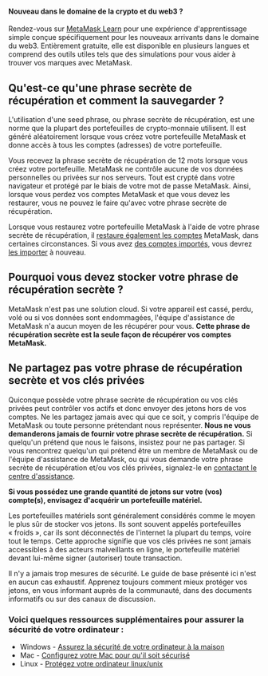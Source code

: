 
#### Nouveau dans le domaine de la crypto et du web3 ?


Rendez-vous sur [MetaMask Learn](https://learn.metamask.io/) pour une expérience d'apprentissage simple conçue spécifiquement pour les nouveaux arrivants dans le domaine du web3. Entièrement gratuite, elle est disponible en plusieurs langues et comprend des outils utiles tels que des simulations pour vous aider à trouver vos marques avec MetaMask.



Qu'est-ce qu'une phrase secrète de récupération et comment la sauvegarder ?
---------------------------------------------------------------------------


L'utilisation d'une seed phrase, ou phrase secrète de récupération, est une norme que la plupart des portefeuilles de crypto-monnaie utilisent. Il est généré aléatoirement lorsque vous créez votre portefeuille MetaMask et donne accès à tous les comptes (adresses) de votre portefeuille.


Vous recevez la phrase secrète de récupération de 12 mots lorsque vous créez votre portefeuille. MetaMask ne contrôle aucune de vos données personnelles ou privées sur nos serveurs. Tout est crypté dans votre navigateur et protégé par le biais de votre mot de passe MetaMask. Ainsi, lorsque vous perdez vos comptes MetaMask et que vous devez les restaurer, vous ne pouvez le faire qu'avec votre phrase secrète de récupération.


Lorsque vous restaurez votre portefeuille MetaMask à l'aide de votre phrase secrète de récupération, il [restaure également les comptes](https://metamask.zendesk.com/hc/en-us/articles/360015489271) MetaMask, dans certaines circonstances. Si vous avez [des comptes importés](https://metamask.zendesk.com/hc/en-us/articles/360015289932-What-are-imported-accounts-), vous devrez [les importer](https://metamask.zendesk.com/hc/en-us/articles/360015489331) à nouveau.


Pourquoi vous devez stocker votre phrase de récupération secrète ?
------------------------------------------------------------------


MetaMask n'est pas une solution cloud. Si votre appareil est cassé, perdu, volé ou si vos données sont endommagées, l'équipe d'assistance de MetaMask n'a aucun moyen de les récupérer pour vous. **Cette phrase de récupération secrète est la seule façon de récupérer vos comptes MetaMask.**


Ne partagez pas votre phrase de récupération secrète et vos clés privées
------------------------------------------------------------------------


Quiconque possède votre phrase secrète de récupération ou vos clés privées peut contrôler vos actifs et donc envoyer des jetons hors de vos comptes. Ne les partagez jamais avec qui que ce soit, y compris l'équipe de MetaMask ou toute personne prétendant nous représenter. **Nous ne vous demanderons jamais de fournir votre phrase secrète de récupération.** Si quelqu'un prétend que nous le faisons, insistez pour ne pas partager. Si vous rencontrez quelqu'un qui prétend être un membre de MetaMask ou de l'équipe d'assistance de MetaMask, ou qui vous demande votre phrase secrète de récupération et/ou vos clés privées, signalez-le en [contactant le centre d'assistance](https://metamask.zendesk.com/hc/en-us/articles/360058969391).


**Si vous possédez une grande quantité de jetons sur votre (vos) compte(s), envisagez d'acquérir un portefeuille matériel.**


Les portefeuilles matériels sont généralement considérés comme le moyen le plus sûr de stocker vos jetons. Ils sont souvent appelés portefeuilles « froids », car ils sont déconnectés de l'internet la plupart du temps, voire tout le temps. Cette approche signifie que vos clés privées ne sont jamais accessibles à des acteurs malveillants en ligne, le portefeuille matériel devant lui-même signer (autoriser) toute transaction. 


Il n'y a jamais trop mesures de sécurité. Le guide de base présenté ici n'est en aucun cas exhaustif. Apprenez toujours comment mieux protéger vos jetons, en vous informant auprès de la communauté, dans des documents informatifs ou sur des canaux de discussion.


### Voici quelques ressources supplémentaires pour assurer la sécurité de votre ordinateur :


* Windows - [Assurez la sécurité de votre ordinateur à la maison](https://support.microsoft.com/en-us/windows/keep-your-computer-secure-at-home-c348f24f-a4f0-de5d-9e4a-e0fc156ab221)
* Mac - [Configurez votre Mac pour qu'il soit sécurisé](https://support.apple.com/en-in/guide/mac-help/flvlt003/mac)
* Linux - [Protégez votre ordinateur linux/unix](https://safecomputing.umich.edu/protect-yourself/secure-your-devices/personal-computer/linuxunix)
